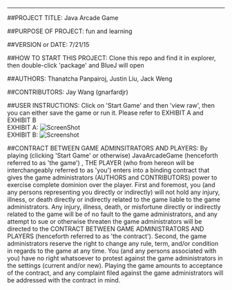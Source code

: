 ------------------------------------------------------------------------

##PROJECT TITLE: 
Java Arcade Game

##PURPOSE OF PROJECT: 
fun and learning

##VERSION or DATE: 
7/21/15

##HOW TO START THIS PROJECT: 
Clone this repo and find it in explorer, then double-click 'package' and BlueJ will open

##AUTHORS: 
Thanatcha Panpairoj, Justin Liu, Jack Weng

##CONTRIBUTORS:
Jay Wang (gnarfardjr)

##USER INSTRUCTIONS: 
Click on 'Start Game' and then 'view raw', then you can either save the game or run it.
Please refer to EXHIBIT A and EXHIBIT B
<br>
EXHIBIT A:
![ScreenShot](http://imgur.com/HAqCg6a.png)
<br>
EXHIBIT B:
![Screenshot](http://imgur.com/1CzbUdz.png)


##CONTRACT BETWEEN GAME ADMINSITRATORS AND PLAYERS:
By playing (clicking 'Start Game' or otherwise) JavaArcadeGame (henceforth referred to as 'the game') , THE PLAYER (who from hereon will be interchangeably referred to as 'you') enters into a binding contract that gives the game administrators (AUTHORS and CONTRIBUTORS) power to exercise complete dominion over the player. First and foremost, you (and any persons representing you directly or indirectly) will not hold any injury, illness, or death directly or indirectly related to the game liable to the game administrators. Any injury, illness, death, or misfortune directly or indirectly related to the game will be of no fault to the game administrators, and any attempt to sue or otherwise threaten the game administrators will be directed to the CONTRACT BETWEEN GAME ADMINISTRATORS AND PLAYERS (henceforth referred to as 'the contract'). Second, the game administrators reserve the right to change any rule, term, and/or condition in regards to the game at any time. You (and any persons associated with you) have no right whatsoever to protest against the game administrators in the settings (current and/or new). Playing the game amounts to acceptance of the contract, and any complaint filed against the game administrators will be addressed with the contract in mind.
